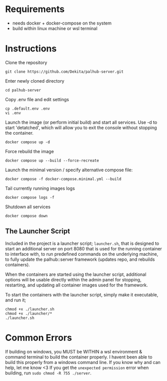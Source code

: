 # Requirements
- needs docker + docker-compose on the system
- build within linux machine or wsl terminal


# Instructions
Clone the repository
```
git clone https://github.com/Dekita/palhub-server.git
```

Enter newly cloned directory
```
cd palhub-server
```

Copy .env file and edit settings
```
cp .default.env .env
vi .env
```

Launch the image (or perform initial build) and start all services. Use -d to start 'detatched', which will allow you to exit the console without stopping the container. 
```
docker compose up -d
```

Force rebuild the image
```
docker compose up --build --force-recreate
```

Launch the minimal version / specify alternative compose file:
```
docker compose -f docker-compose.minimal.yml --build
```


Tail currently running images logs
```
docker compose logs -f
```

Shutdown all services
```
docker compose down
```

## The Launcher Script
Included in the project is a launcher script; `launcher.sh`, that is designed to start an additional server on port 8080 that is used for the running container to interface with, to run predefined commands on the underlying machine, to fully update the palhub::server framework (updates repo, and rebuilds containers).

When the containers are started using the launcher script, additional options will be usable directly within the admin panel for stopping, restarting, and updating all container images used for the framework. 

To start the containers with the launcher script, simply make it executable, and run it;
```
chmod +x ./launcher.sh
chmod +x ./launcher/*
./launcher.sh
```


# Common Errors
If building on windows, you MUST be WITHIN a wsl environment & command terminal to build the container properly. I havent been able to build this properly from a windows command line. If you know why and can help, let me know <3
If you get the `unexpected permission` error when building, run `sudo chmod -R 755 ./server`.
